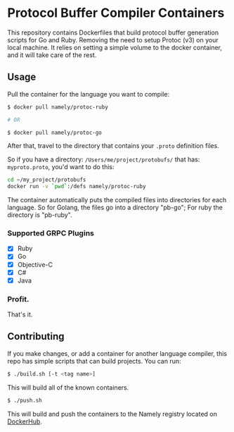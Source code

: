 # Protocol Buffer Compiler Containers

This repository contains Dockerfiles that build protocol buffer generation
scripts for Go and Ruby. Removing the need to setup Protoc (v3) on your
local machine. It relies on setting a simple volume to the docker container,
and it will take care of the rest.

## Usage

Pull the container for the language you want to compile:

```sh
$ docker pull namely/protoc-ruby

# OR

$ docker pull namely/protoc-go
```

After that, travel to the directory that contains your `.proto` definition files.


So if you have a directory: `/Users/me/project/protobufs/` that has:
`myproto.proto`, you'd want to do this:

```sh
cd ~/my_project/protobufs
docker run -v `pwd`:/defs namely/protoc-ruby
```

The container automatically puts the compiled files into directories for each language. So
for Golang, the files go into a directory "pb-go"; For ruby the directory is "pb-ruby".

### Supported GRPC Plugins
- [x] Ruby
- [x] Go
- [x] Objective-C
- [x] C#
- [x] Java

### Profit.

That's it.

## Contributing

If you make changes, or add a container for another language compiler, this repo
has simple scripts that can build projects. You can run:

```sh
$ ./build.sh [-t <tag name>]
```

This will build all of the known containers.

```sh
$ ./push.sh
```

This will build and push the containers to the Namely registry located on
[DockerHub](https://hub.docker.com/u/namely/).
